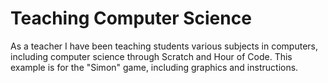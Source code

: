 # Teaching Computer Science
As a teacher I have been teaching students various subjects in computers, including computer science through Scratch and Hour of Code. This example is for the "Simon" game, including graphics and instructions.
